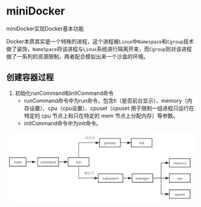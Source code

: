 # miniDocker
miniDocker实现Docker基本功能

Docker本质其实是一个特殊的进程，这个进程被`Linux`中`Namespace`和`Cgroup`技术做了装饰，`NameSpace`将该进程与`Linux`系统进行隔离开来，而`Cgroup`则对该进程做了一系列的资源限制，两者配合模拟出来一个沙盒的环境。



## 创建容器过程

1. 初始化runCommand和initCommand命令
   - runCommand命令中为run命令，包含ti（是否前台显示）、memory（内存设置）、cpu（cpu设置）、cpuset（cpuset 用于限制一组进程只运行在特定的 cpu 节点上和只在特定的 mem 节点上分配内存）等参数。
   - initCommand命令中为init命令。

![img.png](doc/img.png)